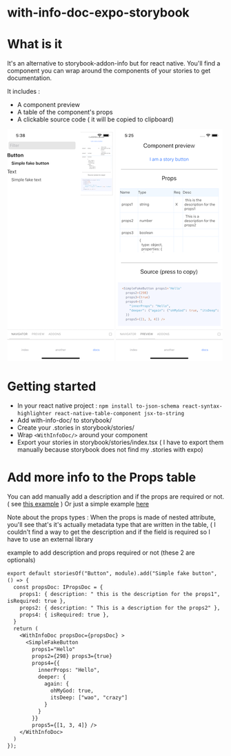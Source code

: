 # with-info-doc-expo-storybook

# What is it 

It's an alternative to storybook-addon-info but for react native.
You'll find a component you can wrap around the components of your stories to get documentation.

It includes : 
- A component preview
- A table of the component's props
- A clickable source code ( it will be copied to clipboard)

![Alt text](screen2.png?raw=true "Storybook expo menu")
![Alt text](screen1.png?raw=true "WithDocInfo component")


# Getting started 
- In your react native project :
 ```npm install to-json-schema react-syntax-highlighter react-native-table-component jsx-to-string```
- Add with-info-doc/ to storybook/
- Create your .stories in storybook/stories/
- Wrap ```<WithInfoDoc/>``` around your component
- Export your stories in storybook/stories/index.tsx ( I have to export them manually because storybook does not find my  .stories with expo)

# Add more info to the Props table

You can add manually add a description and if the props are required or not.
( see [this example](#https://github.com/RobinLebhar/with-info-doc-expo-storybook/blob/master/example-with-extra-info.stories.tsx) )
Or just a simple example [here](#https://github.com/RobinLebhar/with-info-doc-expo-storybook/blob/master/example.stories.tsx)


Note about the props types : When the props is made of nested attribute, you'll see that's it's actually metadata type that are written in the table, ( I couldn't find a way to get the description and if the field is required so I have to use an external library 

example to add description and props required or not (these 2 are optionals)

```
export default storiesOf("Button", module).add("Simple fake button", () => {
  const propsDoc: IPropsDoc = {
    props1: { description: " this is the description for the props1", isRequired: true },
    props2: { description: " This is a description for the props2" },
    props4: { isRequired: true },
  }
  return (
    <WithInfoDoc propsDoc={propsDoc} >
      <SimpleFakeButton
        props1="Hello"
        props2={298} props3={true}
        props4={{
          innerProps: "Hello",
          deeper: {
            again: {
              ohMyGod: true,
              itsDeep: ["wao", "crazy"]
            }
          }
        }}
        props5={[1, 3, 4]} />
    </WithInfoDoc>
  )
});
  ```
  
